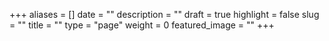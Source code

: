 +++
aliases      = []
date         = ""
description  = ""
draft        = true
highlight    = false
slug         = ""
title        = ""
type         = "page"
weight       = 0
featured_image = ""
+++